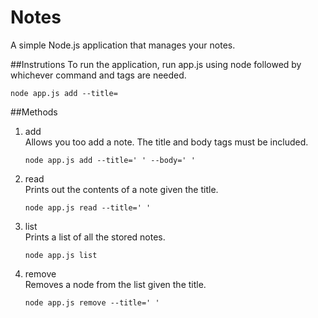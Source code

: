 # Notes
A simple Node.js application that manages your notes.

##Instrutions
To run the application, run app.js using node followed by whichever command and tags are needed.  
```
node app.js add --title=
```
##Methods
1. add  
	Allows you too add a note. The title and body tags must be included.  
	```
	node app.js add --title=' ' --body=' '
	```
2. read  
	Prints out the contents of a note given the title.  
	```
	node app.js read --title=' '
	```
3. list  
	Prints a list of all the stored notes.  
	```
	node app.js list
	```
4. remove  
	Removes a node from the list given the title.  
	```
	node app.js remove --title=' '
	```
